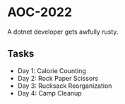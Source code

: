 # AOC-2022

A dotnet developer gets awfully rusty.

## Tasks
 + Day 1: Calorie Counting
 + Day 2: Rock Paper Scissors
 + Day 3: Rucksack Reorganization
 + Day 4: Camp Cleanup